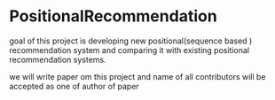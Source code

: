 # PositionalRecommendation
goal of  this project  is  developing new positional(sequence based ) recommendation system and comparing it  with  existing positional recommendation systems.

we  will write  paper om this project  and  name  of all contributors  will be accepted  as one  of  author  of paper
